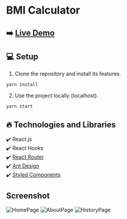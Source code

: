 
# BMI Calculator

## ➡️ [Live Demo](https://bmi-calculator-appnc.netlify.app//)

## :computer: Setup

1. Clone the repository and install its features.

```
yarn install
```

2. Use the project locally (localhost).

```
yarn start
```

## :fire: Technologies and Libraries

:heavy_check_mark: React.js <br />
:heavy_check_mark: React Hooks <br />
:heavy_check_mark: [React Router](https://reactrouter.com/en/main) <br />
:heavy_check_mark: [Ant Design](https://github.com/ant-design/ant-design) <br />
:heavy_check_mark: [Styled Components](https://styled-components.com) <br />


## Screenshot

![HomePage](https://github.com/NecatiCoskuncopur/bmi-calculator/assets/85507269/54c264eb-c062-4197-b94d-13bb46946edb)
![AboutPage](https://github.com/NecatiCoskuncopur/bmi-calculator/assets/85507269/7718418f-9f10-4d01-89d4-0c8817bdba16)
![HistoryPage](https://github.com/NecatiCoskuncopur/bmi-calculator/assets/85507269/c856e28c-2af1-4b0a-8d3d-da8d9004c8d4)



